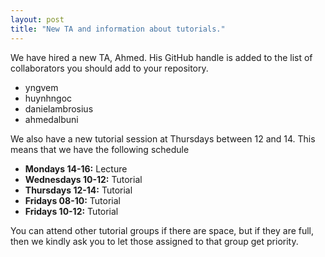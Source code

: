 ```yaml
---
layout: post
title: "New TA and information about tutorials."
---
```


We have hired a new TA, Ahmed. His GitHub handle is added to the list of collaborators you should add to your repository.

 * yngvem
 * huynhngoc
 * danielambrosius
 * ahmedalbuni
 
We also have a new tutorial session at Thursdays between 12 and 14. This means that we have the following schedule
 
 * **Mondays 14-16:** Lecture
 * **Wednesdays 10-12:** Tutorial
 * **Thursdays 12-14:** Tutorial
 * **Fridays 08-10:** Tutorial
 * **Fridays 10-12:** Tutorial

You can attend other tutorial groups if there are space, but
if they are full, then we kindly ask you to let those assigned to that group get priority.
